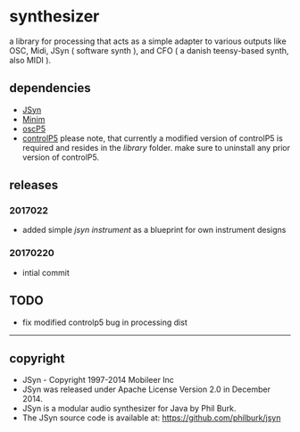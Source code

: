 # synthesizer

a library for processing that acts as a simple adapter to various outputs like OSC, Midi, JSyn ( software synth ), and CFO ( a danish teensy-based synth, also MIDI ).

## dependencies

- [JSyn](https://github.com/philburk/jsyn/)
- [Minim](http://code.compartmental.net/tools/minim/)
- [oscP5](http://sojamo.de/code/)
- [controlP5](http://sojamo.de/code/) please note, that currently a modified version of controlP5 is required and resides in the *library* folder. make sure to uninstall any prior version of controlP5.

## releases

### 2017022

- added simple *jsyn instrument* as a blueprint for own instrument designs

### 20170220

- intial commit

## TODO

- fix modified controlp5 bug in processing dist

---

## copyright

- JSyn - Copyright 1997-2014 Mobileer Inc
- JSyn was released under Apache License Version 2.0 in December 2014.
- JSyn is a modular audio synthesizer for Java by Phil Burk.
- The JSyn source code is available at: https://github.com/philburk/jsyn

